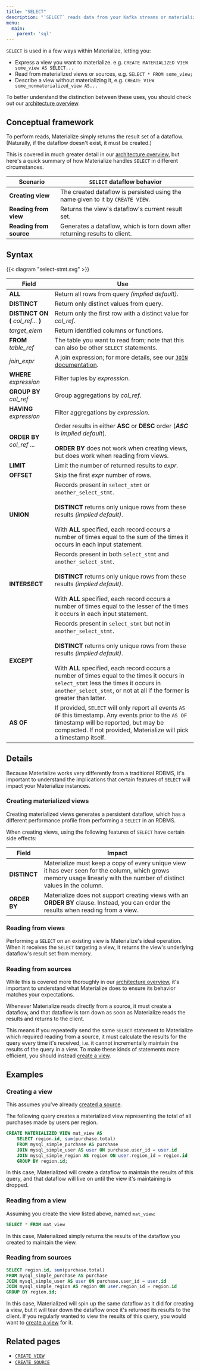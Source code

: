 ```yaml
---
title: "SELECT"
description: "`SELECT` reads data from your Kafka streams or materialized views."
menu:
  main:
    parent: 'sql'
---
```


`SELECT` is used in a few ways within Materialize, letting you:

- Express a view you want to materialize. e.g. `CREATE MATERIALIZED VIEW some_view AS
  SELECT...`
- Read from materialized views or sources, e.g. `SELECT * FROM some_view;`
- Describe a view without materializing it, e.g. `CREATE VIEW some_nonmaterialized_view AS...`

To better understand the distinction between these uses, you should check out
our [architecture overview](../../overview/architecture).

## Conceptual framework

To perform reads, Materialize simply returns the result set of a dataflow.
(Naturally, if the dataflow doesn't exist, it must be created.)

This is covered in much greater detail in our [architecture
overview](../../overview/architecture), but here's a quick summary of how
Materialize handles `SELECT` in different circumstances.

Scenario | `SELECT` dataflow behavior
---------|------------------
**Creating view** | The created dataflow is persisted using the name given to it by `CREATE VIEW`.
**Reading from view** | Returns the view's dataflow's current result set.
**Reading from source** | Generates a dataflow, which is torn down after returning results to client.

## Syntax

{{< diagram "select-stmt.svg" >}}

Field | Use
------|-----
**ALL** | Return all rows from query _(implied default)_.
**DISTINCT** | Return only distinct values from query.
**DISTINCT ON (** _col&lowbar;ref..._ **)**  | Return only the first row with a distinct value for _col&lowbar;ref_.
_target&lowbar;elem_ | Return identified columns or functions.
**FROM** _table&lowbar;ref_ | The table you want to read from; note that this can also be other `SELECT` statements.
_join&lowbar;expr_ | A join expression; for more details, see our [`JOIN` documentation](../join).
**WHERE** _expression_ | Filter tuples by _expression_.
**GROUP BY** _col&lowbar;ref_ | Group aggregations by _col&lowbar;ref_.
**HAVING** _expression_ | Filter aggregations by _expression_.
**ORDER BY** _col&lowbar;ref_ ... | Order results in either **ASC** or **DESC** order (_**ASC** is implied default_).<br/><br>**ORDER BY** does not work when creating views, but does work when reading from views.
**LIMIT** | Limit the number of returned results to _expr_.
**OFFSET** | Skip the first _expr_ number of rows.
**UNION** | Records present in `select_stmt` or `another_select_stmt`.<br/><br/>**DISTINCT** returns only unique rows from these results _(implied default)_.<br/><br/>With **ALL** specified, each record occurs a number of times equal to the sum of the times it occurs in each input statement.
**INTERSECT** | Records present in both `select_stmt` and `another_select_stmt`.<br/><br/>**DISTINCT** returns only unique rows from these results _(implied default)_.<br/><br/>With **ALL** specified, each record occurs a number of times equal to the lesser of the times it occurs in each input statement.
**EXCEPT** | Records present in `select_stmt` but not in `another_select_stmt`.<br/><br/>**DISTINCT** returns only unique rows from these results _(implied default)_.<br/><br/>With **ALL** specified, each record occurs a number of times equal to the times it occurs in `select_stmt` less the times it occurs in `another_select_stmt`, or not at all if the former is greater than latter.
**AS OF** | If provided, `SELECT` will only report all events `AS OF` this timestamp. Any events prior to the `AS OF` timestamp will be reported, but may be compacted. If not provided, Materialize will pick a timestamp itself.

## Details

Because Materialize works very differently from a traditional RDBMS, it's important to understand the implications that certain features of `SELECT` will impact your Materialize instances.

### Creating materialized views

Creating materialized views generates a persistent dataflow, which has a different performance profile from performing a `SELECT` in an RDBMS.

When creating views, using the following features of `SELECT` have certain side effects:

Field | Impact
------|-------
**DISTINCT** | Materialize must keep a copy of every unique view it has ever seen for the column, which grows memory usage linearly with the number of distinct values in the column.
**ORDER BY** | Materialize does not support creating views with an **ORDER BY** clause. Instead, you can order the results when reading from a view.

### Reading from views

Performing a `SELECT` on an existing view is Materialize's ideal operation. When it receives the `SELECT` targeting a view, it returns the view's underlying dataflow's result set from memory.

### Reading from sources

While this is covered more thoroughly in our [architecture overview](../../overview/architecture), it's important to understand what Materialize does to ensure its behavior matches your expectations.

Whenever Materialize reads directly from a source, it must create a dataflow, and that dataflow is torn down as soon as Materialize reads the results and returns to the client.

This means if you repeatedly send the same `SELECT` statement to Materialize which required reading from a source, it must calculate the results for the query every time it's received, i.e. it cannot incrementally maintain the results of the query in a view. To make these kinds of statements more efficient, you should instead [create a view](../create-view).

## Examples

### Creating a view

This assumes you've already [created a source](../create-source).

The following query creates a materialized view representing the total of all purchases made by users per region.

``` sql
CREATE MATERIALIZED VIEW mat_view AS
    SELECT region.id, sum(purchase.total)
    FROM mysql_simple_purchase AS purchase
    JOIN mysql_simple_user AS user ON purchase.user_id = user.id
    JOIN mysql_simple_region AS region ON user.region_id = region.id
    GROUP BY region.id;
```

In this case, Materialized will create a dataflow to maintain the results of this query, and that dataflow will live on until the view it's maintaining is dropped.

### Reading from a view

Assuming you create the view listed above, named `mat_view`:

```sql
SELECT * FROM mat_view
```

In this case, Materialized simply returns the results of the dataflow you created to maintain the view.

### Reading from sources

```sql
SELECT region.id, sum(purchase.total)
FROM mysql_simple_purchase AS purchase
JOIN mysql_simple_user AS user ON purchase.user_id = user.id
JOIN mysql_simple_region AS region ON user.region_id = region.id
GROUP BY region.id;
```

In this case, Materialized will spin up the same dataflow as it did for creating a view, but it will tear down the dataflow once it's returned its results to the client. If you regularly wanted to view the results of this query, you would want to [create a view](../create-view) for it.

## Related pages

- [`CREATE VIEW`](../create-view)
- [`CREATE SOURCE`](../create-source)
